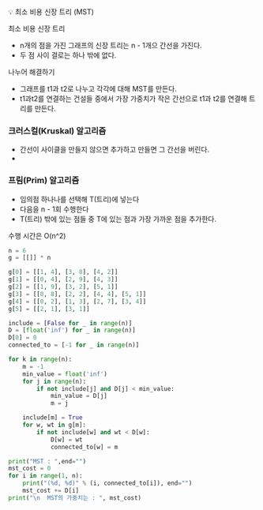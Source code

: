 <aside>
💡 최소 비용 신장 트리 (MST)

</aside>

최소 비용 신장 트리

- n개의 점을 가진 그래프의 신장 트리는 n - 1개으 간선을 가진다.
- 두 점 사이 결로는 하나 밖에 없다.

나누어 해결하기

- 그래프를 t1과 t2로 나누고 각각에 대해 MST를 만든다.
- t1과t2를 연결하는 건설들 중에서 가장 가중치가 작은 간선으로 t1과 t2를 연결해 트리를 만든다.

### 크러스컬(Kruskal) 알고리즘

- 간선이 사이클을 만들지 않으면 추가하고 만들면 그 간선을 버린다.
- 

### 프림(Prim) 알고리즘

- 임의점 하나나를 선택해 T(트리)에 넣는다
- 다음을 n - 1회 수행한다
- T(트리) 밖에 있는 점들 중 T에 있는 점과 가장 가까운 점을 추가한다.

수행 시간은 O(n^2)

```python
n = 6
g = [[]] * n

g[0] = [[1, 4], [3, 8], [4, 2]]
g[1] = [[0, 4], [2, 9], [4, 3]]
g[2] = [[1, 9], [3, 2], [5, 1]]
g[3] = [[0, 8], [2, 2], [4, 4], [5, 1]]
g[4] = [[0, 2], [1, 3], [2, 7], [3, 4]]
g[5] = [[2, 1], [3, 1]]

include = [False for _ in range(n)]
D = [float('inf') for _ in range(n)]
D[0] = 0
connected_to = [-1 for _ in range(n)]

for k in range(n):
    m = -1
    min_value = float('inf')
    for j in range(n):
        if not include[j] and D[j] < min_value:
            min_value = D[j]
            m = j

    include[m] = True
    for w, wt in g[m]:
        if not include[w] and wt < D[w]:
            D[w] = wt
            connected_to[w] = m

print("MST : ",end="")
mst_cost = 0
for i in range(1, n):
    print("(%d, %d)" % (i, connected_to[i]), end="")
    mst_cost += D[i]
print("\n  MST의 가중치는 : ", mst_cost)
```